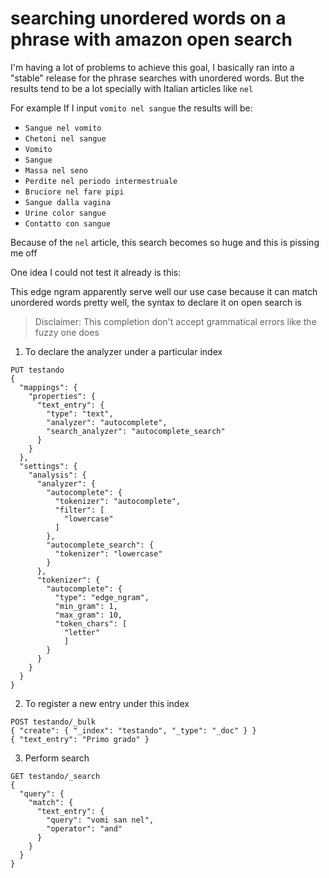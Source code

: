 # searching unordered words on a phrase with amazon open search

I'm having a lot of problems to achieve this goal, I basically ran into a
"stable" release for the phrase searches with unordered words. But the results
tend to be a lot specially with Italian articles like `nel`

For example If I input `vomito nel sangue` the results will be:

- `Sangue nel vomito` 
- `Chetoni nel sangue` 
- `Vomito` 
- `Sangue` 
- `Massa nel seno` 
- `Perdite nel periodo intermestruale` 
- `Bruciore nel fare pipi` 
- `Sangue dalla vagina` 
- `Urine color sangue` 
- `Contatto con sangue`

Because of the `nel` article, this search becomes so huge and this is pissing
me off

One idea I could not test it already is this:

[](https://stackoverflow.com/questions/47399956/how-to-handle-unordered-multi-word-query-in-elasticsearch)

This edge ngram apparently serve well our use case because it can match
unordered words pretty well, the syntax to declare it on open search is

> Disclaimer: This completion don't accept grammatical errors like the fuzzy
one does

1. To declare the analyzer under a particular index

```
PUT testando
{
  "mappings": {
    "properties": {
      "text_entry": {
        "type": "text",
        "analyzer": "autocomplete",
        "search_analyzer": "autocomplete_search"
      }
    }
  },
  "settings": {
    "analysis": {
      "analyzer": {
        "autocomplete": {
          "tokenizer": "autocomplete",
          "filter": [
            "lowercase"
          ]
        },
        "autocomplete_search": {
          "tokenizer": "lowercase"
        }
      },
      "tokenizer": {
        "autocomplete": {
          "type": "edge_ngram",
          "min_gram": 1,
          "max_gram": 10,
          "token_chars": [
            "letter"
            ]
        }
      }
    }
  }
}
```

2. To register a new entry under this index

```
POST testando/_bulk
{ "create": { "_index": "testando", "_type": "_doc" } }
{ "text_entry": "Primo grado" }
```

3. Perform search

```
GET testando/_search
{
  "query": {
    "match": {
      "text_entry": {
        "query": "vomi san nel",
        "operator": "and"
      }
    }
  }
}
```
